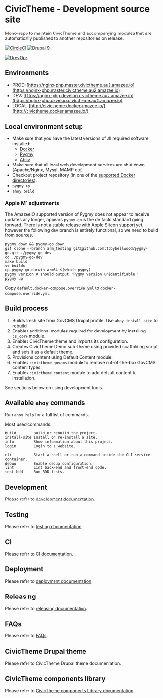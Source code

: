 # CivicTheme - Development source site
Mono-repo to maintain CivicTheme and accompanying modules that are automatically published to another repositories on release.

[![CircleCI](https://circleci.com/gh/salsadigitalauorg/civictheme-source/tree/develop.svg?style=shield)](https://circleci.com/gh/salsadigitalauorg/civictheme-source/tree/develop)
![Drupal 9](https://img.shields.io/badge/Drupal-9-blue.svg)


[//]: # (DO NOT REMOVE THE BADGE BELOW. IT IS USED BY DREVOPS TO TRACK INTEGRATION)

[![DrevOps](https://img.shields.io/badge/DrevOps-9.x-blue.svg)](https://github.com/drevops/drevops/tree/9.x)

## Environments

- PROD: [https://nginx-php.master.civictheme.au2.amazee.io](https://nginx-php.master.civictheme.au2.amazee.io)
- DEV: [https://nginx-php.develop.civictheme.au2.amazee.io](https://nginx-php.develop.civictheme.au2.amazee.io)
- LOCAL: [http://civictheme.docker.amazee.io/](http://civictheme.docker.amazee.io/)

## Local environment setup

- Make sure that you have the latest versions of all required software installed:
  - [Docker](https://www.docker.com/)
  - [Pygmy](https://pygmy.readthedocs.io/)
  - [Ahoy](https://github.com/ahoy-cli/ahoy)
- Make sure that all local web development services are shut down (Apache/Nginx, Mysql, MAMP etc).
- Checkout project repository (in one of the [supported Docker directories](https://docs.docker.com/docker-for-mac/osxfs/#access-control)).
- `pygmy up`
- `ahoy build`

### Apple M1 adjustments

The AmazeeIO supported version of Pygmy does not appear to receive updates any
longer, appears `pygmy-go` is the de facto standard going forward. There is not
a stable release with Apple Silicon support yet, however the following dev
branch is entirely functional, so we need to build from sources.

```
pygmy down && pygmy-go down
git clone --branch arm_testing git@github.com:tobybellwood/pygmy-go.git ./pygmy-go-dev
cd ./pygmy-go-dev
make build
cd builds
cp pygmy-go-darwin-arm64 $(which pygmy)
pygmy version # should output 'Pygmy version unidentifiable.'
pygmy up
```

Copy `default.docker-compose.override.yml` to `docker-compose.override.yml`.

## Build process

1. Builds fresh site from GovCMS Drupal profile. Use `ahoy install-site` to rebuild.
2. Enables additional modules required for development by installing `cs_core` module.
3. Enables CivicTheme theme and imports its configuration.
4. Creates CivicTheme Demo sub-theme using provided scaffolding script and sets it as a default theme.
5. Provisions content using Default Content module.
6. Enables `civictheme_govcms` module to remove out-of-the-box GovCMS content types.
7. Enables `civictheme_content` module to add default content to installation.

See sections below on using development tools.

## Available `ahoy` commands

Run `ahoy help` for a full list of commands.

Most used commands:

    build        Build or rebuild the project.
    install-site Install or re-install a site.
    info         Show information about this project.
    login        Login to a website.

    cli          Start a shell or run a command inside the CLI service container.
    debug        Enable debug configuration.
    lint         Lint back-end and front-end code.
    test-bdd     Run BDD tests.

## Development
Please refer to [development documentation](DEVELOPMENT.md).

## Testing
Please refer to [testing documentation](TESTING.md).

## CI
Please refer to [CI documentation](CI.md).

## Deployment
Please refer to [deployment documentation](DEPLOYMENT.md).

## Releasing
Please refer to [releasing documentation](RELEASING.md).

## FAQs
Please refer to [FAQs](FAQs.md).

## CivicTheme Drupal theme
Please refer to [CivicTheme Drupal theme documentation](docroot/themes/contrib/civictheme/docs/introduction.md).

## CivicTheme components library
Please refer to [CivicTheme components Library documentation](docroot/themes/contrib/civictheme/civictheme-library/docs/introduction.md).
